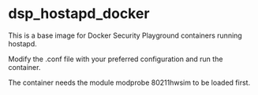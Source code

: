# dsp_hostapd_docker

This is a base image for Docker Security Playground containers running hostapd.

Modify the .conf file with your preferred configuration and run the container.

The container needs the module modprobe 80211hwsim to be loaded first. 
